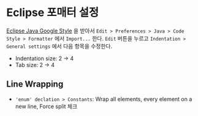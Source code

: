 # Eclipse 포매터 설정

[Eclipse Java Google Style](https://github.com/google/styleguide/blob/gh-pages/eclipse-java-google-style.xml) 을 받아서 `Edit > Preferences > Java > Code Style > Formatter` 에서 `Import...` 한다. `Edit` 버튼을 누르고 `Indentation > General settings` 에서 다음 항목을 수정한다.

- Indentation size: 2 -> 4
- Tab size: 2 -> 4

## Line Wrapping

- `'enum' declation > Constants`: Wrap all elements, every element on a new line, Force split 체크